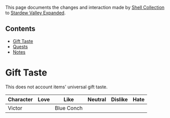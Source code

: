 This page documents the changes and interaction made by [Shell Collection](https://www.nexusmods.com/stardewvalley/mods/6690) to [Stardew Valley Expanded](https://www.nexusmods.com/stardewvalley/mods/3753).

## Contents

* [Gift Taste](#gift_taste)
* [Quests](#quests)
* [Notes](#notes)

# Gift Taste

This does not account items' universal gift taste.

| Character | Love | Like | Neutral | Dislike | Hate |
| --- | --- | --- | --- | --- | --- |
| Victor | | Blue Conch | | | |
